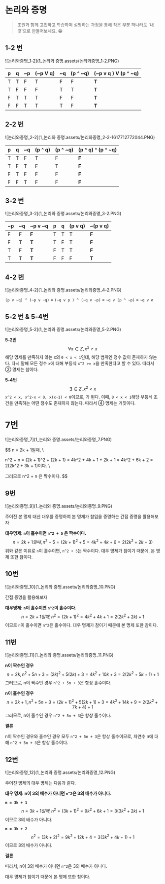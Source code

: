 # 논리와 증명

> 조원과 함께 고민하고 학습하며 설명하는 과정을 통해 작은 부분 하나라도 '내 것'으로 만들어보세요. 😁

## 1-2 번

![논리와증명_1-2](1_논리와 증명.assets/논리와증명_1-2.PNG)                              

| p    | q    | ~p   | (~p V q) | ~q   | (p ^ ~q) | (~p v q ) V (p ^ ~q) |
| ---- | ---- | ---- | -------- | ---- | -------- | -------------------- |
| T    | T    | F    | T        | F    | F        | **T**                |
| T    | F    | F    | F        | T    | T        | **T**                |
| F    | T    | T    | T        | F    | F        | **T**                |
| F    | F    | T    | T        | T    | F        | **T**                |





## 2-2 번  

![논리와증명_2-2](1_논리와 증명.assets/논리와증명_2-2-1617712772044.PNG)

| p    | q    | ~q   | (p ^ q) | (p ^ ~q) | (p ^ q) ^ (p ^ ~q) |
| ---- | ---- | ---- | ------- | -------- | ------------------ |
| T    | T    | F    | T       | F        | **F**              |
| T    | F    | T    | F       | T        | **F**              |
| F    | T    | F    | F       | F        | **F**              |
| F    | F    | T    | F       | F        | **F**              |





## 3-2 번

![논리와증명_3-2](1_논리와 증명.assets/논리와증명_3-2.PNG)

| ~p   | ~q   | ~p v ~q | p    | q    | (p v q) | ~(p v q) |
| ---- | ---- | ------- | ---- | ---- | ------- | -------- |
| F    | F    | **F**   | T    | T    | T       | **F**    |
| F    | T    | **T**   | T    | F    | T       | **F**    |
| T    | F    | **T**   | F    | T    | T       | **F**    |
| T    | T    | **T**   | F    | F    | F       | **T**    |



## 4-2 번

![논리와증명_4-2](1_논리와 증명.assets/논리와증명_4-2.PNG)

`(p v ~q) ^ (~p v ~q)` = `(~q v p ) ^ (~q v ~p)` = `~q v (p ^ ~p)` = `~q v ∅ `



## 5-2 번 & 5-4번

![논리와증명_5-2](1_논리와 증명.assets/논리와증명_5-2.PNG)

**5-2번**
$$
\forall x \in Z, x^2 \geq x
$$
해당 명제를 만족하지 않는 x의  `0 < x < 1`인데, 해당 범위엔 정수 값이 존재하지 않는다. 다시 말해 모든 정수 `x`에 대해 부등식 `x^2 >= x`을 만족한다고 할 수 있다. 따라서 ② 명제는 참이다.



**5-4번**
$$
\exists \in Z, x^2 < x
$$
`x^2 < x, x^2-x < 0, x(x-1) < 0`이므로, 가 된다. 이때, `0 < x < 1`해당 부등식 조건을 만족하는 어떤 정수도 존재하지 않는다. 따라서 ④ 명제는 거짓이다.



# 7번

![논리와증명_7](1_논리와 증명.assets/논리와증명_7.PNG)

$$
n = 2k + 1일때, \\

n^2 + n = (2k + 1)^2 + (2k + 1) = 4k^2 + 4k + 1 + 2k + 1 = 4k^2 + 6k + 2 = 2(2k^2 + 3k + 1)이다. \\
 
그러므로 n^2 + n 은 짝수이다.
$$




## 9번

![논리와증명_9](1_논리와 증명.assets/논리와증명_9.PNG)

주어진 본 명제 대신 대우를 증명하여 본 명제가 참임을 증명하는 간접 증명을 활용해보자

**대우명제: `n`이 홀수이면 `n^2 + 5` 은 짝수이다.**
$$
n = 2k + 1 일때, n^2 + 5 = (2k + 1)^2 + 5 = 4k^2 + 4k + 6 = 2(2k^2 + 2k + 3)
$$
위와 같은 이유로 `n`이 홀수이면, `n^2 + 5`는 짝수이다. 대우 명제가 참이기 때문에, 본 명제 또한 참이다.





## 10번

![논리와증명_10](1_논리와 증명.assets/논리와증명_10.PNG)

간접 증명을 활용해보자

**대우명제: `n`이 홀수이면 `n^2`이 홀수이다.** 
$$
n = 2k + 1일 때, n^2 = (2k + 1)^2 = 4k^2 + 4k + 1 =2(2k^2 + 2k) + 1
$$
이므로 `n`이 홀수이면 `n^2`은 홀수이다. 대우 명제가 참이기 때문에 본 명제 또한 참이다.





## 11번

![논리와증명_11](1_논리와 증명.assets/논리와증명_11.PNG)

**n이 짝수인 경우**
$$
n = 2k, n^2 + 5n + 3 = (2k)^2 + 5(2k) + 3 = 4k^2 + 10k + 3 = 2(2k^2 + 5k + 1) + 1
$$
그러므로, n이 짝수인 경우 `n^2 + 5n + 3`은 항상 홀수이다.



**n이 홀수인 경우**
$$
n = 2k + 1, n^2 + 5n + 3 = (2k + 1)^2 + 5(2k + 1) + 3 = 4k^2 + 14k + 9 = 2(2k^2 + 7k + 4) + 1
$$
그러므로, n이 홀수인 경우 `n^2 + 5n + 3`은 항상 홀수이다.



**결론**

n이 짝수인 경우와 홀수인 경우 모두  `n^2 + 5n + 3`은 항상 홀수이므로, 자연수 n에 대해 `n^2 + 5n + 3`은 항상 홀수이다.







## 12번

![논리와증명_12](1_논리와 증명.assets/논리와증명_12.PNG)

주어진 명제의 대우 명제는 다음과 같다.

**대우 명제: n이 3의 배수가 아니면 `n^2`은 3의 배수가 아니다.**



**`n = 3k + 1`** 
$$
n = 3k + 1일때, n^2 = (3k + 1)^2 = 9k^2 + 6k + 1 = 3(3k^2 + 2k) + 1
$$
이므로 3의 배수가 아니다.



**`n = 3k + 2`**
$$
n^2 = (3k + 2)^2 = 9k^2 + 12k + 4 = 3(3k^2 + 4k + 1) + 1
$$
이므로 3의 배수가 아니다.



**결론**

따라서, n이 3의 배수가 아니면 `n^2`은 3의 배수가 아니다.

대우 명제가 참이기 때문에 본 명제 또한 참이다. 

